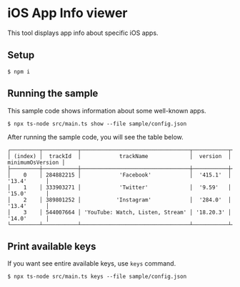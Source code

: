 # iOS App Info viewer

This tool displays app info about specific iOS apps.

## Setup

```
$ npm i
```

## Running the sample

This sample code shows information about some well-known apps.

```
$ npx ts-node src/main.ts show --file sample/config.json
```

After running the sample code, you will see the table below.

```
┌─────────┬───────────┬──────────────────────────────────┬───────────┬──────────────────┐
│ (index) │  trackId  │            trackName             │  version  │ minimumOsVersion │
├─────────┼───────────┼──────────────────────────────────┼───────────┼──────────────────┤
│    0    │ 284882215 │            'Facebook'            │  '415.1'  │      '13.4'      │
│    1    │ 333903271 │            'Twitter'             │  '9.59'   │      '15.0'      │
│    2    │ 389801252 │           'Instagram'            │  '284.0'  │      '13.4'      │
│    3    │ 544007664 │ 'YouTube: Watch, Listen, Stream' │ '18.20.3' │      '14.0'      │
└─────────┴───────────┴──────────────────────────────────┴───────────┴──────────────────┘
```

## Print available keys

If you want see entire available keys, use `keys` command.

```
$ npx ts-node src/main.ts keys --file sample/config.json
```
